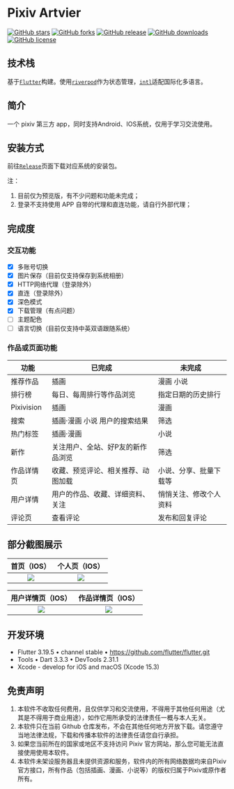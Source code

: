 # Pixiv Artvier
[![GitHub stars](https://img.shields.io/github/stars/kerrinz/pixiv-artvier)](https://github.com/kerrinz/pixiv-artvier/stargazers)
[![GitHub forks](https://img.shields.io/github/forks/kerrinz/pixiv-artvier)](https://github.com/kerrinz/pixiv-artvier/network)
[![GitHub release](https://img.shields.io/github/v/release/kerrinz/pixiv-artvier?include_prereleases)](https://github.com/kerrinz/pixiv-artvier/releases)
[![GitHub downloads](https://img.shields.io/github/downloads/kerrinz/pixiv-artvier/total.svg?label=downloads)](https://github.com/kerrinz/pixiv-artvier/releases)
[![GitHub license](https://img.shields.io/github/license/kerrinz/pixiv-artvier)](https://github.com/kerrinz/pixiv-artvier/blob/master/LICENSE)

## 技术栈

基于[`Flutter`](https://flutter.dev)构建。使用[`riverpod`](https://github.com/rrousselGit/riverpod)作为状态管理，[`intl`](https://pub.flutter-io.cn/packages/intl)适配国际化多语言。

## 简介

一个 pixiv 第三方 app，同时支持Android、IOS系统，仅用于学习交流使用。

## 安装方式
前往[`Release`](https://github.com/kerrinz/pixiv-artvier/releases)页面下载对应系统的安装包。

注：
1. 目前仅为预览版，有不少问题和功能未完成；
2. 登录不支持使用 APP 自带的代理和直连功能，请自行外部代理；

## 完成度
### 交互功能
- [x] 多账号切换
- [X] 图片保存（目前仅支持保存到系统相册）
- [X] HTTP网络代理（登录除外）
- [x] 直连（登录除外）
- [x] 深色模式
- [x] 下载管理（有点问题）
- [ ] 主题配色
- [ ] 语言切换（目前仅支持中英双语跟随系统）

### 作品或页面功能

| 功能 | 已完成 | 未完成 |
|---|---|---|
| 推荐作品 | 插画 | 漫画 小说 |
| 排行榜 | 每日、每周排行等作品浏览 | 指定日期的历史排行 |
| Pixivision | 插画 | 漫画 |
| 搜索 | 插画·漫画 小说 用户的搜索结果 | 筛选 |
| 热门标签 | 插画·漫画 | 小说 |
| 新作 | 关注用户、全站、好P友的新作品浏览 | 筛选 |
| 作品详情页 | 收藏、预览评论、相关推荐、动图加载 | 小说、分享、批量下载等 |
| 用户详情 | 用户的作品、收藏、详细资料、关注 | 悄悄关注、修改个人资料 |
| 评论页 | 查看评论 | 发布和回复评论 |

## 部分截图展示

| 首页（IOS） | 个人页（IOS） |
|:---:|:---:|
|![](https://kerrinz.com/files/images/artvier/home_230227.jpg)|![](https://yleen.cc/files/images/artvier/profile_230227.jpg)

| 用户详情页（IOS） | 作品详情页（IOS） |
|:---:|:---:|
|![](https://kerrinz.com/files/images/artvier/user_detail_230227.jpg)|![](https://yleen.cc/files/images/artvier/illust_detail_230227.jpg)

## 开发环境
- Flutter 3.19.5 • channel stable • https://github.com/flutter/flutter.git
- Tools • Dart 3.3.3 • DevTools 2.31.1
- Xcode - develop for iOS and macOS (Xcode 15.3)

## 免责声明

1. 本软件不收取任何费用，且仅供学习和交流使用，不得用于其他任何用途（尤其是不得用于商业用途），如作它用所承受的法律责任一概与本人无关。
2. 本软件只在当前 Github 仓库发布，不会在其他任何地方开放下载。请您遵守当地法律法规，下载和传播本软件的法律责任请您自行承担。
3. 如果您当前所在的国家或地区不支持访问 Pixiv 官方网站，那么您可能无法直接使用使用本软件。
4. 本软件未架设服务器且未提供资源和服务，软件内的所有网络数据均来自Pixiv官方接口，所有作品（包括插画、漫画、小说等）的版权归属于Pixiv或原作者所有。
 
